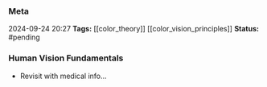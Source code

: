 ### Meta
2024-09-24 20:27
**Tags:** [[color_theory]] [[color_vision_principles]]
**Status:** #pending 

### Human Vision Fundamentals
- Revisit with medical info…